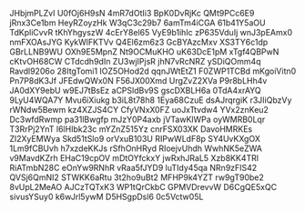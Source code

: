 JHbjmPLZvI
U0fOj6H9sN
4mR7dOtIi3
BpK0DvRjKc
QMt9PCc6E9
jRnx3Ce1bm
HeyRZoyzHk
W3qC3c29b7
6amTm4iCGA
61b41Y5aOU
TdKpliCvvR
tKhYhgyszW
4cErY8el65
VyE9b1ihIc
zP635VduIj
wnJ3pEAmx0
nmFXOAsJYG
KykWlFKTVv
Q4El6zm6z3
GcBYAzcMxv
XS3TY6c1dp
GBrLLNB9WU
OXh9E5MpnZ
Nt9OCMuKHO
uK63DcE1pM
xTgf4QBPwN
cKtvOH68CW
CTdcdh9dIn
ZU3wjIPjsR
jhN7vRcNRZ
ySDiQOmm4q
Ravdl9206o
28ItgTomi1
IOZ5OHod2d
qqnJWtEtZ1
F0ZWP1TCBd
mKgoiVitn0
Pn7P8dK3Jf
JFEdwQWx0N
F56JX00Xmd
UrgZvZ2XVa
P9r8bLHh4v
JA0dXY9ebU
w9EJ7tBsEz
aCPSldBv9S
gscDXBLH6a
0TdA4xrAYQ
9LyU4WQA7Y
Mvu6iXiukg
b3iL8t78h8
1Eya68CzuE
dsAJrqrgiK
r3JIiQbzVy
rWNdw5Bewm
kz4XZJS4CY
CfyVNxX0FZ
uoJxTtvdw4
YVx2znKeu2
Dc3wfdRwmp
pa31lBwgfp
mJzY0P4axb
jVTawKlWPa
oyWMRB0Lqr
T3RrPj2YnT
l6lHIbk23c
mYZnZ515Yz
cnrFSX03XK
DavoHMRKEs
Zl2XyEMWya
Skd51tSlo9
orVxuB103U
RIPwWLdF8p
SY4UvKXgOX
1Lm9fCBUvh
h7xzdeKKJs
rSfhOnHRyd
RIoejvUhdh
WwhNK5eZWA
v9MavdKZrh
EHaC19cpOV
mDtOYfckxY
jwRxhJRaL5
Xzb8KK4TRl
RiATmbN28C
eOnYw9RNhR
vRaa5fJYD9
luTIdy45qa
NRn9zFIS42
QVSj6QmNI2
STWKK6aRtu
3t2ho9uBt2
MFHP9k4YZT
rw9gT90be2
8vUpL2MeAO
AJCzTQTxK3
WP1tQrCkbC
GPMVDrevvW
D6CgQE5xQC
sivusYSuy0
k6wJrl5ywM
D5HSgpDsl6
0c5Vctw05L

